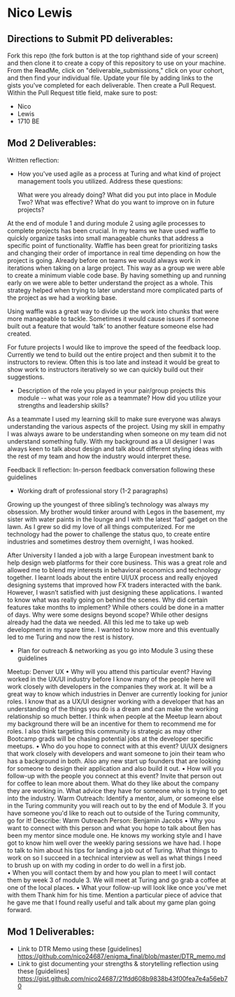 # Nico Lewis

## Directions to Submit PD deliverables:
Fork this repo (the fork button is at the top righthand side of your screen) and then clone it to create a copy of this repository to use on your machine. From the ReadMe, click on "deliverable_submissions," click on your cohort, and then find your individual file. Update your file by adding links to the gists you've completed for each deliverable. Then create a Pull Request. Within the Pull Request title field, make sure to post:

* Nico
* Lewis
* 1710 BE


## Mod 2 Deliverables:

  Written reflection:
  * How you've used agile as a process at Turing and what kind of project management tools you utilized. Address these             questions:
  
    What were you already doing?
    What did you put into place in Module Two?
    What was effective?
    What do you want to improve on in future projects?
  
  
  At the end of module 1 and during module 2 using agile processes to complete projects has been crucial.  In my teams we have used waffle to quickly organize tasks into small manageable chunks that address a specific point of functionality. Waffle has been great for prioritizing tasks and changing their order of importance in real time depending on how the project is going.
Already before on teams we would always work in iterations when taking on a large project. This way as a group we were able to create a minimum viable code base. By having something up and running early on we were able to better understand the project as a whole. This strategy helped when trying to later understand more complicated parts of the project as we had a working base.

Using waffle was a great way to divide up the work into chunks that were more manageable to tackle. Sometimes it would cause issues if someone built out a feature that would ‘talk’ to another feature someone else had created. 


For future projects I would like to improve the speed of the feedback loop. Currently we tend to build out the entire project and then submit it to the instructors to review. Often this is too late and instead it would be great to show work to instructors iteratively so we can quickly build out their suggestions. 



* Description of the role you played in your pair/group projects this module -- what was your role as a teammate? How did you   utilize your strengths and leadership skills?

As a teammate I used my learning skill to make sure everyone was always understanding the various aspects of the project. Using my skill in empathy I was always aware to be understanding when someone on my team did not understand something fully. With my background as a UI designer I was always keen to talk about design and talk about different styling ideas with the rest of my team and how the industry would interpret these. 


Feedback II reflection: In-person feedback conversation following these guidelines
* Working draft of professional story (1-2 paragraphs)

Growing up the youngest of three sibling’s technology was always my obsession. My brother would tinker around with Legos in the basement, my sister with water paints in the lounge and I with the latest ‘fad’ gadget on the lawn. As I grew so did my love of all things computerized. For me technology had the power to challenge the status quo, to create entire industries and sometimes destroy them overnight, I was hooked. 

After University I landed a job with a large European investment bank to help design web platforms for their core business. This was a great role and allowed me to blend my interests in behavioral economics and technology together. I learnt loads about the entire UI/UX process and really enjoyed designing systems that improved how FX traders interacted with the bank. However, I wasn’t satisfied with just designing these applications. I wanted to know what was really going on behind the scenes. Why did certain features take months to implement? While others could be done in a matter of days. Why were some designs beyond scope? While other designs already had the data we needed. All this led me to take up web development in my spare time. I wanted to know more and this eventually led to me Turing and now the rest is history. 


* Plan for outreach & networking as you go into Module 3 using these guidelines

Meetup: Denver UX
•	Why will you attend this particular event?
Having worked in the UX/UI industry before I know many of the people here will work closely with developers in the companies they work at. It will be a great way to know which industries in Denver are currently looking for junior roles. I know that as a UX/UI designer working with a developer that has an understanding of the things you do is a dream and can make the working relationship so much better. I think when people at the Meetup learn about my background there will be an incentive for them to recommend me for roles. I also think targeting this community is strategic as may other Bootcamp grads will be chasing potential jobs at the developer specific meetups. 
•	Who do you hope to connect with at this event?
UI/UX designers that work closely with developers and want someone to join their team who has a background in both. Also any new start up founders that are looking for someone to design their application and also build it out. 
•	How will you follow-up with the people you connect at this event?
Invite that person out for coffee to lean more about them. What do they like about the company they are working in. What advice they have for someone who is trying to get into the industry. 
Warm Outreach: Identify a mentor, alum, or someone else in the Turing community you will reach out to by the end of Module 3. If you have someone you'd like to reach out to outside of the Turing community, go for it! Describe:
Warm Outreach Person: Benjamin Jacobs
•	Why you want to connect with this person and what you hope to talk about
Ben has been my mentor since module one. He knows my working style and I have got to know him well over the weekly paring sessions we have had. I hope to talk to him about his tips for landing a job out of Turing. What things to work on so I succeed in a technical interview as well as what things I need to brush up on with my coding in order to do well in a first job.  
•	When you will contact them by and how you plan to meet
I will contact them by week 3 of module 3. We will meet at Turing and go grab a coffee at one of the local places. 
•	What your follow-up will look like once you've met with them
Thank him for his time. Mention a particular piece of advice that he gave me that I found really useful and talk about my game plan going forward. 


## Mod 1 Deliverables:
* Link to DTR Memo using these [guidelines]
  https://github.com/nico24687/enigma_final/blob/master/DTR_memo.md
* Link to gist documenting your strengths & storytelling reflection using these [guidelines]           
  https://gist.github.com/nico24687/21fdd608b9838b43f00fea7e4a56eb70
